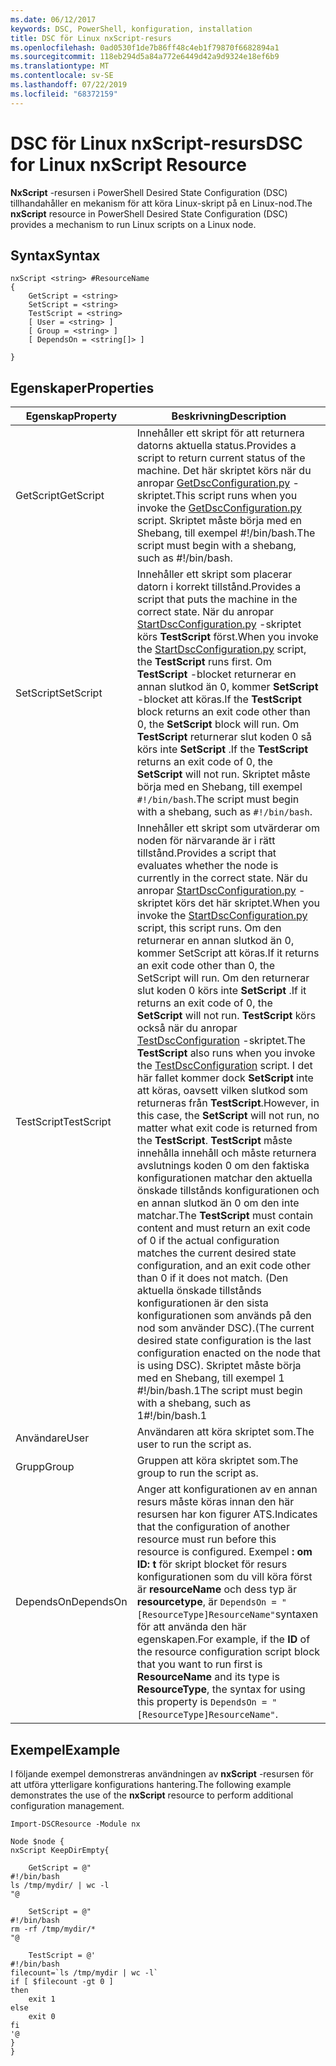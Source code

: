 ```yaml
---
ms.date: 06/12/2017
keywords: DSC, PowerShell, konfiguration, installation
title: DSC för Linux nxScript-resurs
ms.openlocfilehash: 0ad0530f1de7b86ff48c4eb1f79870f6682894a1
ms.sourcegitcommit: 118eb294d5a84a772e6449d42a9d9324e18ef6b9
ms.translationtype: MT
ms.contentlocale: sv-SE
ms.lasthandoff: 07/22/2019
ms.locfileid: "68372159"
---
```

# <a name="dsc-for-linux-nxscript-resource"></a><span data-ttu-id="7ca69-103">DSC för Linux nxScript-resurs</span><span class="sxs-lookup"><span data-stu-id="7ca69-103">DSC for Linux nxScript Resource</span></span>

<span data-ttu-id="7ca69-104">**NxScript** -resursen i PowerShell Desired State Configuration (DSC) tillhandahåller en mekanism för att köra Linux-skript på en Linux-nod.</span><span class="sxs-lookup"><span data-stu-id="7ca69-104">The **nxScript** resource in PowerShell Desired State Configuration (DSC) provides a mechanism to run Linux scripts on a Linux node.</span></span>

## <a name="syntax"></a><span data-ttu-id="7ca69-105">Syntax</span><span class="sxs-lookup"><span data-stu-id="7ca69-105">Syntax</span></span>

```
nxScript <string> #ResourceName
{
    GetScript = <string>
    SetScript = <string>
    TestScript = <string>
    [ User = <string> ]
    [ Group = <string> ]
    [ DependsOn = <string[]> ]

}
```

## <a name="properties"></a><span data-ttu-id="7ca69-106">Egenskaper</span><span class="sxs-lookup"><span data-stu-id="7ca69-106">Properties</span></span>

|  <span data-ttu-id="7ca69-107">Egenskap</span><span class="sxs-lookup"><span data-stu-id="7ca69-107">Property</span></span> |  <span data-ttu-id="7ca69-108">Beskrivning</span><span class="sxs-lookup"><span data-stu-id="7ca69-108">Description</span></span> |
|---|---|
| <span data-ttu-id="7ca69-109">GetScript</span><span class="sxs-lookup"><span data-stu-id="7ca69-109">GetScript</span></span>| <span data-ttu-id="7ca69-110">Innehåller ett skript för att returnera datorns aktuella status.</span><span class="sxs-lookup"><span data-stu-id="7ca69-110">Provides a script to return current status of the machine.</span></span>  <span data-ttu-id="7ca69-111">Det här skriptet körs när du anropar [GetDscConfiguration.py](https://github.com/Microsoft/PowerShell-DSC-for-Linux#performing-dsc-operations-from-the-linux-computer) -skriptet.</span><span class="sxs-lookup"><span data-stu-id="7ca69-111">This script runs when you invoke the [GetDscConfiguration.py](https://github.com/Microsoft/PowerShell-DSC-for-Linux#performing-dsc-operations-from-the-linux-computer) script.</span></span> <span data-ttu-id="7ca69-112">Skriptet måste börja med en Shebang, till exempel #!/bin/bash.</span><span class="sxs-lookup"><span data-stu-id="7ca69-112">The script must begin with a shebang, such as #!/bin/bash.</span></span>|
| <span data-ttu-id="7ca69-113">SetScript</span><span class="sxs-lookup"><span data-stu-id="7ca69-113">SetScript</span></span>| <span data-ttu-id="7ca69-114">Innehåller ett skript som placerar datorn i korrekt tillstånd.</span><span class="sxs-lookup"><span data-stu-id="7ca69-114">Provides a script that puts the machine in the correct state.</span></span> <span data-ttu-id="7ca69-115">När du anropar [StartDscConfiguration.py](https://github.com/Microsoft/PowerShell-DSC-for-Linux#performing-dsc-operations-from-the-linux-computer) -skriptet körs **TestScript** först.</span><span class="sxs-lookup"><span data-stu-id="7ca69-115">When you invoke the [StartDscConfiguration.py](https://github.com/Microsoft/PowerShell-DSC-for-Linux#performing-dsc-operations-from-the-linux-computer) script, the **TestScript** runs first.</span></span> <span data-ttu-id="7ca69-116">Om **TestScript** -blocket returnerar en annan slutkod än 0, kommer **SetScript** -blocket att köras.</span><span class="sxs-lookup"><span data-stu-id="7ca69-116">If the **TestScript** block returns an exit code other than 0, the **SetScript** block will run.</span></span> <span data-ttu-id="7ca69-117">Om **TestScript** returnerar slut koden 0 så körs inte **SetScript** .</span><span class="sxs-lookup"><span data-stu-id="7ca69-117">If the **TestScript** returns an exit code of 0, the **SetScript** will not run.</span></span> <span data-ttu-id="7ca69-118">Skriptet måste börja med en Shebang, till exempel `#!/bin/bash`.</span><span class="sxs-lookup"><span data-stu-id="7ca69-118">The script must begin with a shebang, such as `#!/bin/bash`.</span></span>|
| <span data-ttu-id="7ca69-119">TestScript</span><span class="sxs-lookup"><span data-stu-id="7ca69-119">TestScript</span></span>| <span data-ttu-id="7ca69-120">Innehåller ett skript som utvärderar om noden för närvarande är i rätt tillstånd.</span><span class="sxs-lookup"><span data-stu-id="7ca69-120">Provides a script that evaluates whether the node is currently in the correct state.</span></span> <span data-ttu-id="7ca69-121">När du anropar [StartDscConfiguration.py](https://github.com/Microsoft/PowerShell-DSC-for-Linux#performing-dsc-operations-from-the-linux-computer) -skriptet körs det här skriptet.</span><span class="sxs-lookup"><span data-stu-id="7ca69-121">When you invoke the [StartDscConfiguration.py](https://github.com/Microsoft/PowerShell-DSC-for-Linux#performing-dsc-operations-from-the-linux-computer) script, this script runs.</span></span> <span data-ttu-id="7ca69-122">Om den returnerar en annan slutkod än 0, kommer SetScript att köras.</span><span class="sxs-lookup"><span data-stu-id="7ca69-122">If it returns an exit code other than 0, the SetScript will run.</span></span> <span data-ttu-id="7ca69-123">Om den returnerar slut koden 0 körs inte **SetScript** .</span><span class="sxs-lookup"><span data-stu-id="7ca69-123">If it returns an exit code of 0, the **SetScript** will not run.</span></span> <span data-ttu-id="7ca69-124">**TestScript** körs också när du anropar [TestDscConfiguration](https://github.com/Microsoft/PowerShell-DSC-for-Linux#performing-dsc-operations-from-the-linux-computer) -skriptet.</span><span class="sxs-lookup"><span data-stu-id="7ca69-124">The **TestScript** also runs when you invoke the [TestDscConfiguration](https://github.com/Microsoft/PowerShell-DSC-for-Linux#performing-dsc-operations-from-the-linux-computer) script.</span></span> <span data-ttu-id="7ca69-125">I det här fallet kommer dock **SetScript** inte att köras, oavsett vilken slutkod som returneras från **TestScript**.</span><span class="sxs-lookup"><span data-stu-id="7ca69-125">However, in this case, the **SetScript** will not run, no matter what exit code is returned from the **TestScript**.</span></span> <span data-ttu-id="7ca69-126">**TestScript** måste innehålla innehåll och måste returnera avslutnings koden 0 om den faktiska konfigurationen matchar den aktuella önskade tillstånds konfigurationen och en annan slutkod än 0 om den inte matchar.</span><span class="sxs-lookup"><span data-stu-id="7ca69-126">The **TestScript** must contain content and must return an exit code of 0 if the actual configuration matches the current desired state configuration, and an exit code other than 0 if it does not match.</span></span> <span data-ttu-id="7ca69-127">(Den aktuella önskade tillstånds konfigurationen är den sista konfigurationen som används på den nod som använder DSC).</span><span class="sxs-lookup"><span data-stu-id="7ca69-127">(The current desired state configuration is the last configuration enacted on the node that is using DSC).</span></span> <span data-ttu-id="7ca69-128">Skriptet måste börja med en Shebang, till exempel 1 #!/bin/bash.1</span><span class="sxs-lookup"><span data-stu-id="7ca69-128">The script must begin with a shebang, such as 1#!/bin/bash.1</span></span>|
| <span data-ttu-id="7ca69-129">Användare</span><span class="sxs-lookup"><span data-stu-id="7ca69-129">User</span></span>| <span data-ttu-id="7ca69-130">Användaren att köra skriptet som.</span><span class="sxs-lookup"><span data-stu-id="7ca69-130">The user to run the script as.</span></span>|
| <span data-ttu-id="7ca69-131">Grupp</span><span class="sxs-lookup"><span data-stu-id="7ca69-131">Group</span></span>| <span data-ttu-id="7ca69-132">Gruppen att köra skriptet som.</span><span class="sxs-lookup"><span data-stu-id="7ca69-132">The group to run the script as.</span></span>|
| <span data-ttu-id="7ca69-133">DependsOn</span><span class="sxs-lookup"><span data-stu-id="7ca69-133">DependsOn</span></span> | <span data-ttu-id="7ca69-134">Anger att konfigurationen av en annan resurs måste köras innan den här resursen har kon figurer ATS.</span><span class="sxs-lookup"><span data-stu-id="7ca69-134">Indicates that the configuration of another resource must run before this resource is configured.</span></span> <span data-ttu-id="7ca69-135">Exempel **: om ID: t** för skript blocket för resurs konfigurationen som du vill köra först är **resourceName** och dess typ är **resourcetype**, är `DependsOn = "[ResourceType]ResourceName"`syntaxen för att använda den här egenskapen.</span><span class="sxs-lookup"><span data-stu-id="7ca69-135">For example, if the **ID** of the resource configuration script block that you want to run first is **ResourceName** and its type is **ResourceType**, the syntax for using this property is `DependsOn = "[ResourceType]ResourceName"`.</span></span>|

## <a name="example"></a><span data-ttu-id="7ca69-136">Exempel</span><span class="sxs-lookup"><span data-stu-id="7ca69-136">Example</span></span>

<span data-ttu-id="7ca69-137">I följande exempel demonstreras användningen av **nxScript** -resursen för att utföra ytterligare konfigurations hantering.</span><span class="sxs-lookup"><span data-stu-id="7ca69-137">The following example demonstrates the use of the **nxScript** resource to perform additional configuration management.</span></span>

```
Import-DSCResource -Module nx

Node $node {
nxScript KeepDirEmpty{

    GetScript = @"
#!/bin/bash
ls /tmp/mydir/ | wc -l
"@

    SetScript = @"
#!/bin/bash
rm -rf /tmp/mydir/*
"@

    TestScript = @'
#!/bin/bash
filecount=`ls /tmp/mydir | wc -l`
if [ $filecount -gt 0 ]
then
    exit 1
else
    exit 0
fi
'@
}
}
```
